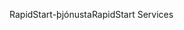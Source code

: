 <span data-ttu-id="da2fb-101">RapidStart-þjónusta</span><span class="sxs-lookup"><span data-stu-id="da2fb-101">RapidStart Services</span></span>